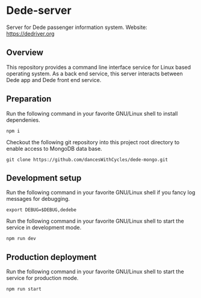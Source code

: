 # Dede-server
Server for Dede passenger information system. Website: https://dedriver.org

## Overview
This repository provides a command line interface service for Linux based operating system. As a back end service, this server interacts between Dede app and Dede front end service.

## Preparation
Run the following command in your favorite GNU/Linux shell to install dependenies.
```
npm i
```
Checkout the following git repository into this project root directory to enable access to MongoDB data base.
```
git clone https://github.com/dancesWithCycles/dede-mongo.git
```
## Development setup
Run the following command in your favorite GNU/Linux shell if you fancy log messages for debugging.
```
export DEBUG=$DEBUG,dedebe
```
Run the following command in your favorite GNU/Linux shell to start the service in development mode.
```
npm run dev
```
## Production deployment
Run the following command in your favorite GNU/Linux shell to start the service for production mode.
```
npm run start
```

